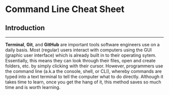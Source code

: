 # Command Line Cheat Sheet

## Introduction
---

**Terminal**, **Git**, and **GitHub** are important tools software engineers use on a daily basis. Most (regular) users interact with computers using the GUI (graphic user interface) which is already built in to their operating sytem. Essentially, this means they can look through their files, open and create folders, etc. by simply clicking with their cursor. However, programmers use the command line (a.k.a the console, shell, or CLI), whereby commands are typed into a text terminal to tell the computer what to do directly. Although it takes time to learn, once you get the hang of it, this method saves so much time and is worth learning.

